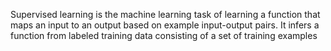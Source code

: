 Supervised learning is the machine learning task of learning a function that maps an input to an output based on example input-output pairs. It infers a function from labeled training data consisting of a set of training examples
